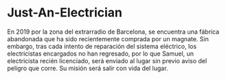 # Just-An-Electrician
En 2019 por la zona del extrarradio de Barcelona, se encuentra una fábrica abandonada que ha
sido recientemente comprada por un magnate. Sin embargo, tras cada intento de reparación
del sistema eléctrico, los electricistas encargados no han regresado, por lo que Samuel, un electricista recién licenciado, será enviado al lugar sin previo aviso del peligro que corre. Su misión
será salir con vida del lugar.
